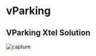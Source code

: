 # vParking
VParking Xtel Solution
----------------------
![capture](https://cloud.githubusercontent.com/assets/14974542/21087949/295970f2-c05d-11e6-8cef-f2ccb78dfc7e.PNG)
